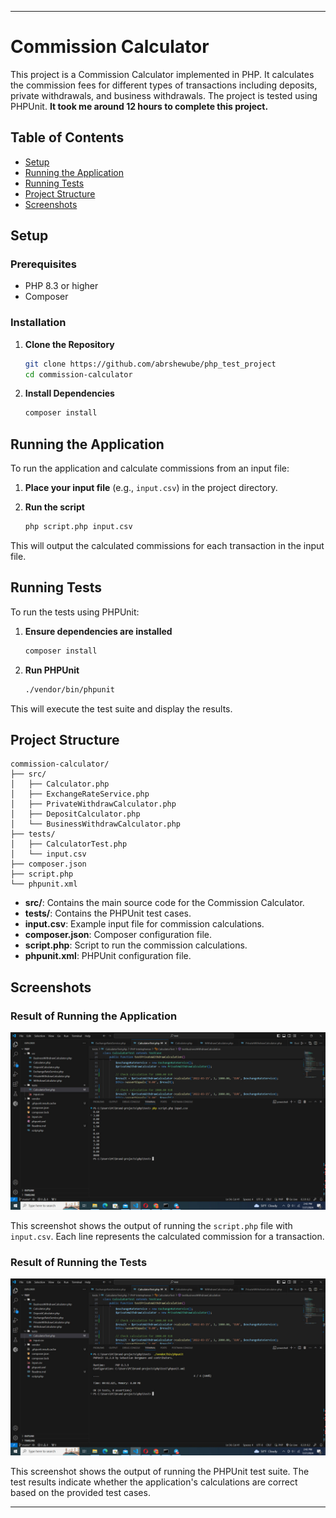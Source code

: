 
---

# Commission Calculator

This project is a Commission Calculator implemented in PHP. It calculates the commission fees for different types of transactions including deposits, private withdrawals, and business withdrawals. The project is tested using PHPUnit. **It took me around 12 hours to complete this project.**

## Table of Contents
- [Setup](#setup)
- [Running the Application](#running-the-application)
- [Running Tests](#running-tests)
- [Project Structure](#project-structure)
- [Screenshots](#screenshots)


## Setup

### Prerequisites
- PHP 8.3 or higher
- Composer

### Installation

1. **Clone the Repository**

   ```sh
   git clone https://github.com/abrshewube/php_test_project
   cd commission-calculator
   ```

2. **Install Dependencies**

   ```sh
   composer install
   ```

## Running the Application

To run the application and calculate commissions from an input file:

1. **Place your input file** (e.g., `input.csv`) in the project directory.

2. **Run the script**

   ```sh
   php script.php input.csv
   ```

This will output the calculated commissions for each transaction in the input file.

## Running Tests

To run the tests using PHPUnit:

1. **Ensure dependencies are installed**

   ```sh
   composer install
   ```

2. **Run PHPUnit**

   ```sh
   ./vendor/bin/phpunit
   ```

This will execute the test suite and display the results.

## Project Structure
```
commission-calculator/
├── src/
│   ├── Calculator.php
│   ├── ExchangeRateService.php
│   ├── PrivateWithdrawCalculator.php
│   ├── DepositCalculator.php
│   └── BusinessWithdrawCalculator.php
├── tests/
│   ├── CalculatorTest.php
│   └── input.csv
├── composer.json
├── script.php
└── phpunit.xml
```

- **src/**: Contains the main source code for the Commission Calculator.
- **tests/**: Contains the PHPUnit test cases.
- **input.csv**: Example input file for commission calculations.
- **composer.json**: Composer configuration file.
- **script.php**: Script to run the commission calculations.
- **phpunit.xml**: PHPUnit configuration file.

## Screenshots

### Result of Running the Application

![Result](screenshots/result.jpg)

This screenshot shows the output of running the `script.php` file with `input.csv`. Each line represents the calculated commission for a transaction.

### Result of Running the Tests

![Test](screenshots/test.jpg)

This screenshot shows the output of running the PHPUnit test suite. The test results indicate whether the application's calculations are correct based on the provided test cases.

---

